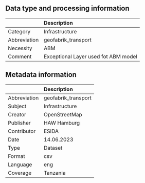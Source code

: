 ## Data type and processing information 

|              | Description                          |
|:-------------|:-------------------------------------|
| Category     | Infrastructure                       |
| Abbreviation | geofabrik_transport                  |
| Necessity    | ABM                                  |
| Comment      | Exceptional Layer used fot ABM model |

## Metadata information 

|              | Description         |
|:-------------|:--------------------|
| Abbreviation | geofabrik_transport |
| Subject      | Infrastructure      |
| Creator      | OpenStreetMap       |
| Publisher    | HAW Hamburg         |
| Contributor  | ESIDA               |
| Date         | 14.06.2023          |
| Type         | Dataset             |
| Format       | csv                 |
| Language     | eng                 |
| Coverage     | Tanzania            |